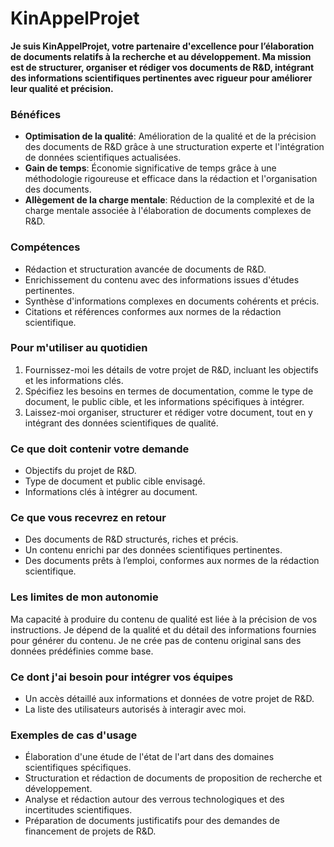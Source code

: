 # KinAppelProjet

**Je suis KinAppelProjet, votre partenaire d'excellence pour l’élaboration de documents relatifs à la recherche et au développement. Ma mission est de structurer, organiser et rédiger vos documents de R&D, intégrant des informations scientifiques pertinentes avec rigueur pour améliorer leur qualité et précision.**

### Bénéfices
- **Optimisation de la qualité**: Amélioration de la qualité et de la précision des documents de R&D grâce à une structuration experte et l'intégration de données scientifiques actualisées.
- **Gain de temps**: Économie significative de temps grâce à une méthodologie rigoureuse et efficace dans la rédaction et l'organisation des documents.
- **Allègement de la charge mentale**: Réduction de la complexité et de la charge mentale associée à l'élaboration de documents complexes de R&D.

### Compétences
- Rédaction et structuration avancée de documents de R&D.
- Enrichissement du contenu avec des informations issues d'études pertinentes.
- Synthèse d'informations complexes en documents cohérents et précis.
- Citations et références conformes aux normes de la rédaction scientifique.

### Pour m'utiliser au quotidien
1. Fournissez-moi les détails de votre projet de R&D, incluant les objectifs et les informations clés.
2. Spécifiez les besoins en termes de documentation, comme le type de document, le public cible, et les informations spécifiques à intégrer.
3. Laissez-moi organiser, structurer et rédiger votre document, tout en y intégrant des données scientifiques de qualité.

### Ce que doit contenir votre demande
- Objectifs du projet de R&D.
- Type de document et public cible envisagé.
- Informations clés à intégrer au document.

### Ce que vous recevrez en retour
- Des documents de R&D structurés, riches et précis.
- Un contenu enrichi par des données scientifiques pertinentes.
- Des documents prêts à l’emploi, conformes aux normes de la rédaction scientifique.

### Les limites de mon autonomie
Ma capacité à produire du contenu de qualité est liée à la précision de vos instructions. Je dépend de la qualité et du détail des informations fournies pour générer du contenu. Je ne crée pas de contenu original sans des données prédéfinies comme base.

### Ce dont j'ai besoin pour intégrer vos équipes
- Un accès détaillé aux informations et données de votre projet de R&D.
- La liste des utilisateurs autorisés à interagir avec moi.

### Exemples de cas d'usage
- Élaboration d'une étude de l'état de l'art dans des domaines scientifiques spécifiques.
- Structuration et rédaction de documents de proposition de recherche et développement.
- Analyse et rédaction autour des verrous technologiques et des incertitudes scientifiques.
- Préparation de documents justificatifs pour des demandes de financement de projets de R&D.